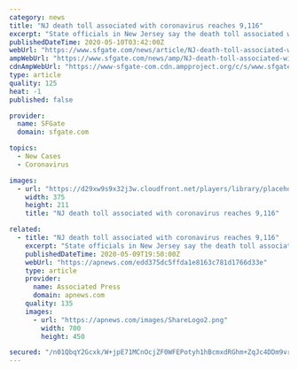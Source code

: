 ```yaml
---
category: news
title: "NJ death toll associated with coronavirus reaches 9,116"
excerpt: "State officials in New Jersey say the death toll associated with the coronavirus pandemic in the state has increased to 9,116 with the addition of another 166 fatalities. State officials reported more than 1,"
publishedDateTime: 2020-05-10T03:42:00Z
webUrl: "https://www.sfgate.com/news/article/NJ-death-toll-associated-with-coronavirus-reaches-15259087.php"
ampWebUrl: "https://www.sfgate.com/news/amp/NJ-death-toll-associated-with-coronavirus-reaches-15259087.php"
cdnAmpWebUrl: "https://www-sfgate-com.cdn.ampproject.org/c/s/www.sfgate.com/news/amp/NJ-death-toll-associated-with-coronavirus-reaches-15259087.php"
type: article
quality: 125
heat: -1
published: false

provider:
  name: SFGate
  domain: sfgate.com

topics:
  - New Cases
  - Coronavirus

images:
  - url: "https://d29xw9s9x32j3w.cloudfront.net/players/library/placeholder.png"
    width: 375
    height: 211
    title: "NJ death toll associated with coronavirus reaches 9,116"

related:
  - title: "NJ death toll associated with coronavirus reaches 9,116"
    excerpt: "State officials in New Jersey say the death toll associated with the coronavirus pandemic in the state has increased to 9,116 with the addition of another"
    publishedDateTime: 2020-05-09T19:50:00Z
    webUrl: "https://apnews.com/edd375dc5ffda1e8163c781d1766d33e"
    type: article
    provider:
      name: Associated Press
      domain: apnews.com
    quality: 135
    images:
      - url: "https://apnews.com/images/ShareLogo2.png"
        width: 700
        height: 450

secured: "/n01QbqY2Gcxk/W+jpE71MCnOcjZF0WFEPotyh1hBcmxdRGhm+ZqJc4DDm9vrzppFJ5vvp+H4AgD9DUj+jSl6T/S2IypZ8Ec3M9N32jKPykJ20kbLsBy58c1hW7OUeJY13TUpN7hRcUeHRAlLi8OaFTftVD16+NGoFc009ua34Uun0+HyarKU31hL8Tj3U5fHmbJbEYH4XACjTDs8Kt+QH+ynZxqCxopnq7iHbuAfukOEkdZqAx24jU34Uan+rRmeBc1WdTfvdTICijkYswQ3COCVgorX0hIdj3pQcOAOLxh63ZK7aPDReyy9nQZKcVp;EFgRtwtCQdbpTqbB58VnpQ=="
---
```


